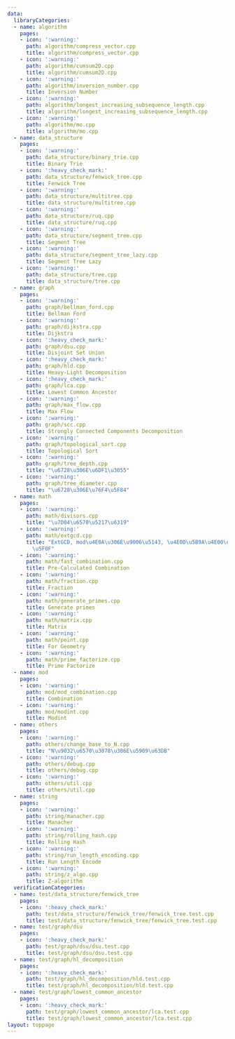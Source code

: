 ```yaml
---
data:
  libraryCategories:
  - name: algorithm
    pages:
    - icon: ':warning:'
      path: algorithm/compress_vector.cpp
      title: algorithm/compress_vector.cpp
    - icon: ':warning:'
      path: algorithm/cumsum2D.cpp
      title: algorithm/cumsum2D.cpp
    - icon: ':warning:'
      path: algorithm/inversion_number.cpp
      title: Inversion Number
    - icon: ':warning:'
      path: algorithm/longest_increasing_subsequence_length.cpp
      title: algorithm/longest_increasing_subsequence_length.cpp
    - icon: ':warning:'
      path: algorithm/mo.cpp
      title: algorithm/mo.cpp
  - name: data_structure
    pages:
    - icon: ':warning:'
      path: data_structure/binary_trie.cpp
      title: Binary Trie
    - icon: ':heavy_check_mark:'
      path: data_structure/fenwick_tree.cpp
      title: Fenwick Tree
    - icon: ':warning:'
      path: data_structure/multitree.cpp
      title: data_structure/multitree.cpp
    - icon: ':warning:'
      path: data_structure/ruq.cpp
      title: data_structure/ruq.cpp
    - icon: ':warning:'
      path: data_structure/segment_tree.cpp
      title: Segment Tree
    - icon: ':warning:'
      path: data_structure/segment_tree_lazy.cpp
      title: Segment Tree Lazy
    - icon: ':warning:'
      path: data_structure/tree.cpp
      title: data_structure/tree.cpp
  - name: graph
    pages:
    - icon: ':warning:'
      path: graph/bellman_ford.cpp
      title: Bellman Ford
    - icon: ':warning:'
      path: graph/dijkstra.cpp
      title: Dijkstra
    - icon: ':heavy_check_mark:'
      path: graph/dsu.cpp
      title: Disjoint Set Union
    - icon: ':heavy_check_mark:'
      path: graph/hld.cpp
      title: Heavy-Light Decomposition
    - icon: ':heavy_check_mark:'
      path: graph/lca.cpp
      title: Lowest Common Ancestor
    - icon: ':warning:'
      path: graph/max_flow.cpp
      title: Max Flow
    - icon: ':warning:'
      path: graph/scc.cpp
      title: Strongly Connected Components Decomposition
    - icon: ':warning:'
      path: graph/topological_sort.cpp
      title: Topological Sort
    - icon: ':warning:'
      path: graph/tree_depth.cpp
      title: "\u6728\u306E\u6DF1\u3055"
    - icon: ':warning:'
      path: graph/tree_diameter.cpp
      title: "\u6728\u306E\u76F4\u5F84"
  - name: math
    pages:
    - icon: ':warning:'
      path: math/divisors.cpp
      title: "\u7D04\u6570\u5217\u6319"
    - icon: ':warning:'
      path: math/extgcd.cpp
      title: "ExtGCD, mod\u4E0A\u306E\u9006\u5143, \u4E0D\u5B9A\u4E00\u6B21\u65B9\u7A0B\
        \u5F0F"
    - icon: ':warning:'
      path: math/fast_combination.cpp
      title: Pre-Calculated Combination
    - icon: ':warning:'
      path: math/fraction.cpp
      title: Fraction
    - icon: ':warning:'
      path: math/generate_primes.cpp
      title: Generate primes
    - icon: ':warning:'
      path: math/matrix.cpp
      title: Matrix
    - icon: ':warning:'
      path: math/point.cpp
      title: For Geometry
    - icon: ':warning:'
      path: math/prime_factorize.cpp
      title: Prime Factorize
  - name: mod
    pages:
    - icon: ':warning:'
      path: mod/mod_combination.cpp
      title: Combination
    - icon: ':warning:'
      path: mod/modint.cpp
      title: Modint
  - name: others
    pages:
    - icon: ':warning:'
      path: others/change_base_to_N.cpp
      title: "N\u9032\u6570\u3078\u306E\u5909\u63DB"
    - icon: ':warning:'
      path: others/debug.cpp
      title: others/debug.cpp
    - icon: ':warning:'
      path: others/util.cpp
      title: others/util.cpp
  - name: string
    pages:
    - icon: ':warning:'
      path: string/manacher.cpp
      title: Manacher
    - icon: ':warning:'
      path: string/rolling_hash.cpp
      title: Rolling Hash
    - icon: ':warning:'
      path: string/run_length_encoding.cpp
      title: Run Length Encode
    - icon: ':warning:'
      path: string/z_algo.cpp
      title: Z-algorithm
  verificationCategories:
  - name: test/data_structure/fenwick_tree
    pages:
    - icon: ':heavy_check_mark:'
      path: test/data_structure/fenwick_tree/fenwick_tree.test.cpp
      title: test/data_structure/fenwick_tree/fenwick_tree.test.cpp
  - name: test/graph/dsu
    pages:
    - icon: ':heavy_check_mark:'
      path: test/graph/dsu/dsu.test.cpp
      title: test/graph/dsu/dsu.test.cpp
  - name: test/graph/hl_decomposition
    pages:
    - icon: ':heavy_check_mark:'
      path: test/graph/hl_decomposition/hld.test.cpp
      title: test/graph/hl_decomposition/hld.test.cpp
  - name: test/graph/lowest_common_ancestor
    pages:
    - icon: ':heavy_check_mark:'
      path: test/graph/lowest_common_ancestor/lca.test.cpp
      title: test/graph/lowest_common_ancestor/lca.test.cpp
layout: toppage
---
```


